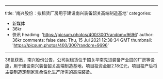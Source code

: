 
---
title: '南兴股份：拟租赁厂房用于建设南兴装备韶关高端制造基地'
categories: 
 - 新媒体
 - 36kr
 - 快讯
headimg: 'https://picsum.photos/400/300?random=9696'
author: 36kr
comments: false
date: Thu, 15 Jul 2021 12:38:34 GMT
thumbnail: 'https://picsum.photos/400/300?random=9696'
---

<div>   
36氪获悉，南兴股份公告，公司拟租赁位于韶关华南先进装备产业园的厂房等设施，用于建设南兴装备韶关高端制造基地，项目投资金额2.18亿元，项目投产后将主要制造定制家具柔性化生产所需的高端装备。  
</div>
            